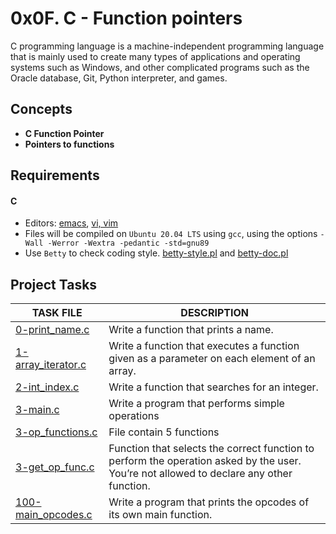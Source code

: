
# 0x0F. C - Function pointers

C programming language is a machine-independent programming language that is mainly used to create many types of applications and operating systems such as Windows, and other complicated programs such as the Oracle database, Git, Python interpreter, and games.

## Concepts

- __C Function Pointer__
- __Pointers to functions__

## Requirements

#### C

- Editors: [emacs](https://www.gnu.org/software/emacs/), [vi, vim](https://www.vim.org/)
- Files will be compiled on `Ubuntu 20.04 LTS` using `gcc`, using the options `-Wall -Werror -Wextra -pedantic -std=gnu89`
- Use `Betty` to check coding style. [betty-style.pl](https://github.com/holbertonschool/Betty/blob/master/betty-style.pl) and [betty-doc.pl](https://github.com/holbertonschool/Betty/blob/master/betty-doc.pl)

## Project Tasks

| TASK FILE                      | DESCRIPTION      |
|  -----------                   |  -----------     |
|[0-print_name.c]()|Write a function that prints a name.|
|[1-array_iterator.c]()|Write a function that executes a function given as a parameter on each element of an array.|
|[2-int_index.c]()|Write a function that searches for an integer.|
|[3-main.c]()|Write a program that performs simple operations|
|[ 3-op_functions.c]()|File contain 5 functions|
|[3-get_op_func.c]()| Function that selects the correct function to perform the operation asked by the user. You’re not allowed to declare any other function.|
|[100-main_opcodes.c]()|Write a program that prints the opcodes of its own main function.|

